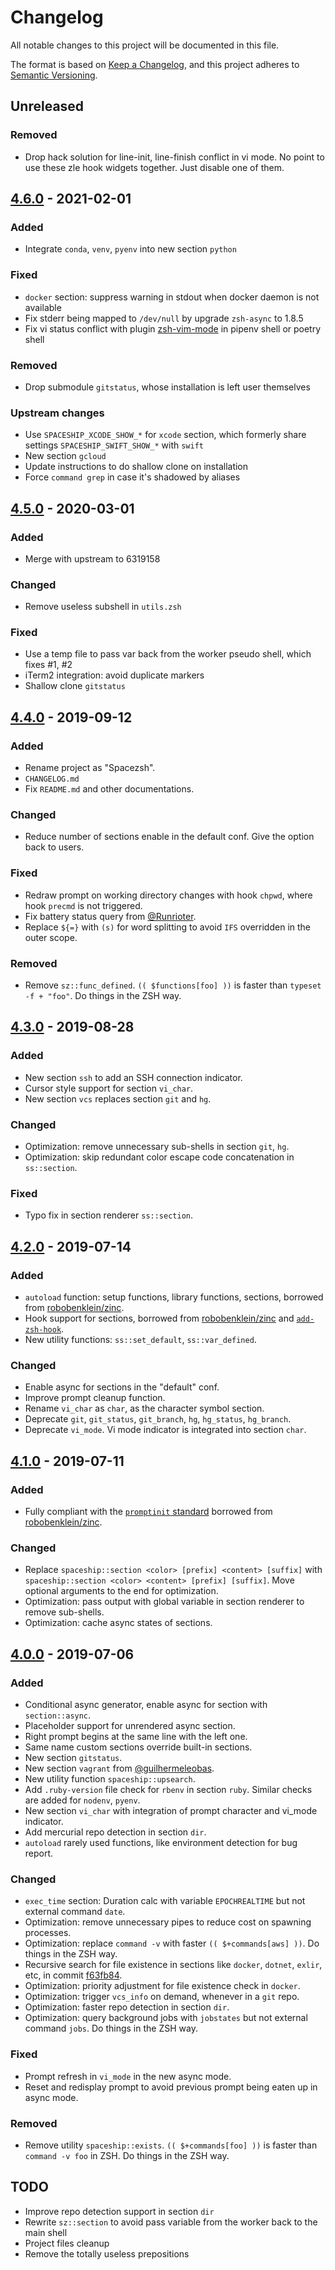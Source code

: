 # Changelog

All notable changes to this project will be documented in this file.

The format is based on [Keep a Changelog](https://keepachangelog.com/en/1.0.0/),
and this project adheres to [Semantic Versioning](https://semver.org/spec/v2.0.0.html).

## Unreleased

### Removed

- Drop hack solution for line-init, line-finish conflict in vi mode. No point to
  use these zle hook widgets together. Just disable one of them.

## [4.6.0] - 2021-02-01

### Added

- Integrate `conda`, `venv`, `pyenv` into new section `python`

### Fixed

- `docker` section: suppress warning in stdout when docker daemon is not available
- Fix stderr being mapped to `/dev/null` by upgrade `zsh-async` to 1.8.5
- Fix vi status conflict with plugin [zsh-vim-mode](https://github.com/softmoth/zsh-vim-mode)
  in pipenv shell or poetry shell

### Removed

- Drop submodule `gitstatus`, whose installation is left user themselves

### Upstream changes

- Use `SPACESHIP_XCODE_SHOW_*` for `xcode` section, which formerly
  share settings `SPACESHIP_SWIFT_SHOW_*` with `swift`
- New section `gcloud`
- Update instructions to do shallow clone on installation
- Force `command grep` in case it's shadowed by aliases

## [4.5.0] - 2020-03-01

### Added

- Merge with upstream to 6319158

### Changed

- Remove useless subshell in `utils.zsh`

### Fixed

- Use a temp file to pass var back from the worker pseudo shell, which fixes #1, #2
- iTerm2 integration: avoid duplicate markers
- Shallow clone `gitstatus`

## [4.4.0] - 2019-09-12

### Added

- Rename project as "Spacezsh".
- `CHANGELOG.md`
- Fix `README.md` and other documentations.

### Changed

- Reduce number of sections enable in the default conf. Give the option back to users.

### Fixed

- Redraw prompt on working directory changes with hook `chpwd`, where hook `precmd` is not triggered.
- Fix battery status query from [@Runrioter](https://github.com/spaceship-prompt/spaceship-prompt/pull/640).
- Replace `${=}` with `(s)` for word splitting to avoid `IFS` overridden in the outer scope.

### Removed

- Remove `sz::func_defined`. `(( $functions[foo] ))` is faster than
  `typeset -f + "foo"`. Do things in the ZSH way.

## [4.3.0] - 2019-08-28

### Added

- New section `ssh` to add an SSH connection indicator.
- Cursor style support for section `vi_char`.
- New section `vcs` replaces section `git` and `hg`.

### Changed

- Optimization: remove unnecessary sub-shells in section `git`, `hg`.
- Optimization: skip redundant color escape code concatenation in `ss::section`.

### Fixed

- Typo fix in section renderer `ss::section`.

## [4.2.0] - 2019-07-14

### Added

- `autoload` function: setup functions, library functions, sections,
  borrowed from [robobenklein/zinc](https://github.com/robobenklein/zinc).
- Hook support for sections, borrowed from [robobenklein/zinc](https://github.com/robobenklein/zinc)
  and [`add-zsh-hook`](https://github.com/zsh-users/zsh/blob/master/Functions/Misc/add-zsh-hook).
- New utility functions: `ss::set_default`, `ss::var_defined`.

### Changed

- Enable async for sections in the "default" conf.
- Improve prompt cleanup function.
- Rename `vi_char` as `char`, as the character symbol section.
- Deprecate `git`, `git_status`, `git_branch`, `hg`, `hg_status`, `hg_branch`.
- Deprecate `vi_mode`. Vi mode indicator is integrated into section `char`.

## [4.1.0] - 2019-07-11

### Added

- Fully compliant with the [`promptinit` standard](https://github.com/zsh-users/zsh/blob/master/Functions/Prompts/promptinit)
  borrowed from [robobenklein/zinc](https://github.com/robobenklein/zinc).

### Changed

- Replace `spaceship::section <color> [prefix] <content> [suffix]` with
  `spaceship::section <color> <content> [prefix] [suffix]`.
  Move optional arguments to the end for optimization.
- Optimization: pass output with global variable in section renderer to remove sub-shells.
- Optimization: cache async states of sections.

## [4.0.0] - 2019-07-06

### Added

- Conditional async generator, enable async for section with `section::async`.
- Placeholder support for unrendered async section.
- Right prompt begins at the same line with the left one.
- Same name custom sections override built-in sections.
- New section `gitstatus`.
- New section `vagrant` from [@guilhermeleobas](https://github.com/spaceship-prompt/spaceship-prompt/pull/376).
- New utility function `spaceship::upsearch`.
- Add `.ruby-version` file check for `rbenv` in section `ruby`.
  Similar checks are added for `nodenv`, `pyenv`.
- New section `vi_char` with integration of prompt character and vi_mode indicator.
- Add mercurial repo detection in section `dir`.
- `autoload` rarely used functions, like environment detection for bug report.

### Changed

- `exec_time` section: Duration calc with variable `EPOCHREALTIME` but not
  external command `date`.
- Optimization: remove unnecessary pipes to reduce cost on spawning processes.
- Optimization: replace `command -v` with faster `(( $+commands[aws] ))`.
  Do things in the ZSH way.
- Recursive search for file existence in sections like `docker`, `dotnet`,
  `exlir`, etc, in commit [f63fb84](https://github.com/laggardkernel/spacezsh-prompt/commit/f63fb8449b6b3b3706f086ba6ab584b679dce247).
- Optimization: priority adjustment for file existence check in `docker`.
- Optimization: trigger `vcs_info` on demand, whenever in a `git` repo.
- Optimization: faster repo detection in section `dir`.
- Optimization: query background jobs with `jobstates` but not external command
  `jobs`. Do things in the ZSH way.

### Fixed

- Prompt refresh in `vi_mode` in the new async mode.
- Reset and redisplay prompt to avoid previous prompt being eaten up in async mode.

### Removed

- Remove utility `spaceship::exists`. `(( $+commands[foo] ))` is faster than
  `command -v foo` in ZSH. Do things in the ZSH way.

## TODO

- Improve repo detection support in section `dir`
- Rewrite `sz::section` to avoid pass variable from the worker back to the main shell
- Project files cleanup
- Remove the totally useless prepositions

[Unreleased]: https://github.com/laggardkernel/spacezsh-prompt/compare/v4.6.0...HEAD
[4.6.0]: https://github.com/laggardkernel/spacezsh-prompt/compare/v4.5.0...4.6.0
[4.5.0]: https://github.com/laggardkernel/spacezsh-prompt/compare/v4.4.0...v4.5.0
[4.4.0]: https://github.com/laggardkernel/spacezsh-prompt/compare/v4.3.0...v4.4.0
[4.3.0]: https://github.com/laggardkernel/spacezsh-prompt/compare/v4.2.0...v4.3.0
[4.2.0]: https://github.com/laggardkernel/spacezsh-prompt/compare/v4.1.0...v4.2.0
[4.1.0]: https://github.com/laggardkernel/spacezsh-prompt/compare/v4.0.0...v4.1.0
[4.0.0]: https://github.com/laggardkernel/spacezsh-prompt/compare/8ccc6fb...v4.0.0
